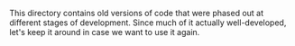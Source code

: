 This directory contains old versions of code that were phased out at different
stages of development. Since much of it actually well-developed, let's keep it
around in case we want to use it again.
